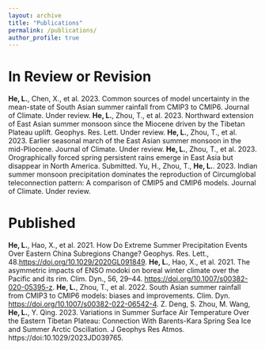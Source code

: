 ```yaml
---
layout: archive
title: "Publications"
permalink: /publications/
author_profile: true
---
```



In Review or Revision
===
**He, L.**, Chen, X., et al. 2023. Common sources of model uncertainty in the mean-state of South Asian summer rainfall from CMIP3 to CMIP6. Journal of Climate. Under review.
**He, L.**, Zhou, T., et al. 2023. Northward extension of East Asian summer monsoon since the Miocene driven by the Tibetan Plateau uplift. Geophys. Res. Lett. Under review.
**He, L.**, Zhou, T., et al. 2023. Earlier seasonal march of the East Asian summer monsoon in the mid-Pliocene. Journal of Climate. Under review.
**He, L.**, Zhou, T., et al. 2023. Orographically forced spring persistent rains emerge in East Asia but disappear in North America. Submitted.
Yu, H., Zhou, T., **He, L.**. 2023. Indian summer monsoon precipitation dominates the reproduction of Circumglobal teleconnection pattern: A comparison of CMIP5 and CMIP6 models. Journal of Climate. Under review.

Published
===
**He, L.**, Hao, X., et al. 2021. How Do Extreme Summer Precipitation Events Over Eastern China Subregions Change? Geophys. Res. Lett., 48.https://doi.org/10.1029/2020GL091849.
**He, L.**, Hao, X., et al. 2021. The asymmetric impacts of ENSO modoki on boreal winter climate over the Pacific and its rim. Clim. Dyn., 56, 29–44. https://doi.org/10.1007/s00382-020-05395-z.
**He, L.**, Zhou, T., et al. 2022. South Asian summer rainfall from CMIP3 to CMIP6 models: biases and improvements. Clim. Dyn. https://doi.org/10.1007/s00382-022-06542-4.
Z. Deng, S. Zhou, M. Wang, **He, L.**, Y. Qing. 2023. Variations in Summer Surface Air Temperature Over the Eastern Tibetan Plateau: Connection With Barents-Kara Spring Sea Ice and Summer Arctic Oscillation. J Geophys Res Atmos. https://doi:10.1029/2023JD039765.


<!--
{% if author.googlescholar %}
  You can also find my articles on <u><a href="{{author.googlescholar}}">my Google Scholar profile</a>.</u>
{% endif %}

{% include base_path %}

{% for post in site.publications reversed %}
  {% include archive-single.html %}
{% endfor %}
-->
